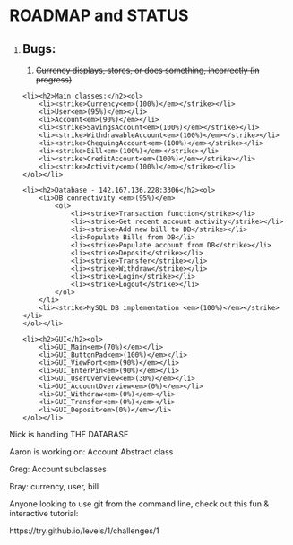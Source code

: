 <h1>ROADMAP and STATUS</h1>

<ol>
	<li><h2>Bugs:</h2><ol>
		<li><strike>Currency displays, stores, or does something, incorrectly (in progress)</strike></li>
		</ol></li>

	<li><h2>Main classes:</h2><ol>
		<li><strike>Currency<em>(100%)</em></strike></li>
		<li>User<em>(95%)</em></li>
		<li>Account<em>(90%)</em></li>
		<li><strike>SavingsAccount<em>(100%)</em></strike></li>
		<li><strike>WithdrawableAccount<em>(100%)</em></strike></li>
		<li><strike>ChequingAccount<em>(100%)</em></strike></li>
		<li><strike>Bill<em>(100%)</em></strike></li>
		<li><strike>CreditAccount<em>(100%)</em></strike></li>
		<li><strike>Activity<em>(100%)</em></strike></li>
	</ol></li>
	
    <li><h2>Database - 142.167.136.228:3306</h2><ol>
		<li>DB connectivity <em>(95%)</em>
			<ol>
				<li><strike>Transaction function</strike></li>
				<li><strike>Get recent account activity</strike></li>
				<li><strike>Add new bill to DB</strike></li>
				<li>Populate Bills from DB</li>
				<li><strike>Populate account from DB</strike></li>
				<li><strike>Deposit</strike></li>
				<li><strike>Transfer</strike></li>
				<li><strike>Withdraw</strike></li>
				<li><strike>Login</strike></li>
				<li><strike>Logout</strike></li>
			</ol>
		</li>
		<li><strike>MySQL DB implementation <em>(100%)</em></strike></li>
	</ol></li>
	
	<li><h2>GUI</h2><ol>
		<li>GUI_Main<em>(70%)</em></li>
		<li>GUI_ButtonPad<em>(100%)</em></li>
		<li>GUI_ViewPort<em>(90%)</em></li>
		<li>GUI_EnterPin<em>(90%)</em></li>
		<li>GUI_UserOverview<em>(30%)</em></li>
		<li>GUI_AccountOverview<em>(0%)</em></li>
		<li>GUI_Withdraw<em>(0%)</em></li>
		<li>GUI_Transfer<em>(0%)</em></li>
		<li>GUI_Deposit<em>(0%)</em></li>
	</ol></li>
</ol>

<p>Nick is handling THE DATABASE</p>
<p>Aaron is working on: Account Abstract class</p>
<p>Greg: Account subclasses</p>
<p>Bray: currency, user, bill</p>

<p>Anyone looking to use git from the command line, check out this fun & interactive tutorial:</p>
https://try.github.io/levels/1/challenges/1
